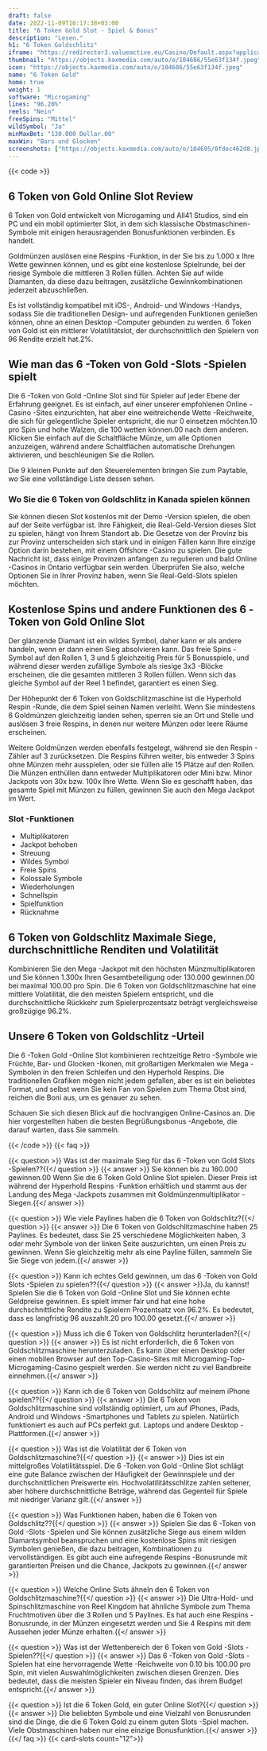 ```yaml
---
draft: false
date: 2022-11-09T16:17:38+03:00
title: "6 Token Gold Slot - Spiel & Bonus"
description: "Lesen."
h1: "6 Token Goldschlitz"
iframe: "https://redirector3.valueactive.eu/Casino/Default.aspx?applicationid=1023&theme=quickfiressl&usertype=5&sext1=demo&sext2=demo&csid=1867&serverid=1867&variant=MAL-Demo&gameid=6tokensofgold&ul=en"
thumbnail: "https://objects.kaxmedia.com/auto/o/104686/55e63f134f.jpeg"
icon: "https://objects.kaxmedia.com/auto/o/104686/55e63f134f.jpeg"
name: "6 Token Gold"
home: true
weight: 1
software: "Microgaming"
lines: "96.20%"
reels: "Nein"
freeSpins: "Mittel"
wildSymbol: "Ja"
minMaxBet: "130.000 Dollar.00"
maxWin: "Bars und Glocken"
screenshots: ["https://objects.kaxmedia.com/auto/o/104695/0fdec462d8.jpeg"]
---
```


{{< code >}}<h2>6 Token von Gold Online Slot Review</h2><p>6 Token von Gold entwickelt von Microgaming und All41 Studios, sind ein PC und ein mobil optimierter Slot, in dem sich klassische Obstmaschinen-Symbole mit einigen herausragenden Bonusfunktionen verbinden. Es handelt.</p><p>Goldmünzen auslösen eine Respins -Funktion, in der Sie bis zu 1.000 x Ihre Wette gewinnen können, und es gibt eine kostenlose Spielrunde, bei der riesige Symbole die mittleren 3 Rollen füllen. Achten Sie auf wilde Diamanten, da diese dazu beitragen, zusätzliche Gewinnkombinationen jederzeit abzuschließen.</p><p>Es ist vollständig kompatibel mit iOS-, Android- und Windows -Handys, sodass Sie die traditionellen Design- und aufregenden Funktionen genießen können, ohne an einen Desktop -Computer gebunden zu werden. 6 Token von Gold ist ein mittlerer Volatilitätslot, der durchschnittlich den Spielern von 96 Rendite erzielt hat.2%.</p><h2>Wie man das 6 -Token von Gold -Slots -Spielen spielt</h2><p>Die 6 -Token von Gold -Online Slot sind für Spieler auf jeder Ebene der Erfahrung geeignet. Es ist einfach, auf einer unserer empfohlenen Online -Casino -Sites einzurichten, hat aber eine weitreichende Wette -Reichweite, die sich für gelegentliche Spieler entspricht, die nur 0 einsetzen möchten.10 pro Spin und hohe Walzen, die 100 wetten können.00 nach dem anderen. Klicken Sie einfach auf die Schaltfläche Münze, um alle Optionen anzuzeigen, während andere Schaltflächen automatische Drehungen aktivieren, und beschleunigen Sie die Rollen.</p><p>Die 9 kleinen Punkte auf den Steuerelementen bringen Sie zum Paytable, wo Sie eine vollständige Liste dessen sehen.</p><h3>Wo Sie die 6 Token von Goldschlitz in Kanada spielen können</h3><p>Sie können diesen Slot kostenlos mit der Demo -Version spielen, die oben auf der Seite verfügbar ist. Ihre Fähigkeit, die Real-Geld-Version dieses Slot zu spielen, hängt von Ihrem Standort ab. Die Gesetze von der Provinz bis zur Provinz unterscheiden sich stark und in einigen Fällen kann Ihre einzige Option darin bestehen, mit einem Offshore -Casino zu spielen. Die gute Nachricht ist, dass einige Provinzen anfangen zu regulieren und bald Online -Casinos in Ontario verfügbar sein werden. Überprüfen Sie also, welche Optionen Sie in Ihrer Provinz haben, wenn Sie Real-Geld-Slots spielen möchten.</p><h2>Kostenlose Spins und andere Funktionen des 6 -Token von Gold Online Slot</h2><p>Der glänzende Diamant ist ein wildes Symbol, daher kann er als andere handeln, wenn er dann einen Sieg absolvieren kann. Das freie Spins -Symbol auf den Rollen 1, 3 und 5 gleichzeitig Preis für 5 Bonusspiele, und während dieser werden zufällige Symbole als riesige 3x3 -Blöcke erscheinen, die die gesamten mittleren 3 Rollen füllen. Wenn sich das gleiche Symbol auf der Reel 1 befindet, garantiert es einen Sieg.</p><p>Der Höhepunkt der 6 Token von Goldschlitzmaschine ist die Hyperhold Respin -Runde, die dem Spiel seinen Namen verleiht. Wenn Sie mindestens 6 Goldmünzen gleichzeitig landen sehen, sperren sie an Ort und Stelle und auslösen 3 freie Respins, in denen nur weitere Münzen oder leere Räume erscheinen.</p><p>Weitere Goldmünzen werden ebenfalls festgelegt, während sie den Respin -Zähler auf 3 zurücksetzen. Die Respins führen weiter, bis entweder 3 Spins ohne Münzen mehr ausspielen, oder sie füllen alle 15 Plätze auf den Rollen. Die Münzen enthüllen dann entweder Multiplikatoren oder Mini bzw. Minor Jackpots von 30x bzw. 100x Ihre Wette. Wenn Sie es geschafft haben, das gesamte Spiel mit Münzen zu füllen, gewinnen Sie auch den Mega Jackpot im Wert.</p><h3>
Slot -Funktionen</h3><ul>
<li></span>
Multiplikatoren</li>
<li></span>
Jackpot behoben</li>
<li></span>
Streuung</li>
<li></span>
Wildes Symbol</li>
<li></span>
Freie Spins</li>
<li></span>
Kolossale Symbole</li>
<li></span>
Wiederholungen</li>
<li></span>
Schnellspin</li>
<li></span>
Spielfunktion</li>
<li></span>
Rücknahme</li></ul><h2>6 Token von Goldschlitz Maximale Siege, durchschnittliche Renditen und Volatilität</h2><p>Kombinieren Sie den Mega -Jackpot mit den höchsten Münzmultiplikatoren und Sie können 1.300x Ihren Gesamtbeteiligung oder 130.000 gewinnen.00 bei maximal 100.00 pro Spin. Die 6 Token von Goldschlitzmaschine hat eine mittlere Volatilität, die den meisten Spielern entspricht, und die durchschnittliche Rückkehr zum Spielerprozentsatz beträgt vergleichsweise großzügige 96.2%.</p><h2>Unsere 6 Token von Goldschlitz -Urteil</h2><p>Die 6 -Token Gold -Online Slot kombinieren rechtzeitige Retro -Symbole wie Früchte, Bar- und Glocken -Ikonen, mit großartigen Merkmalen wie Mega -Symbolen in den freien Schleifen und den Hyperhold Respins. Die traditionellen Grafiken mögen nicht jedem gefallen, aber es ist ein beliebtes Format, und selbst wenn Sie kein Fan von Spielen zum Thema Obst sind, reichen die Boni aus, um es genauer zu sehen.</p><p>Schauen Sie sich diesen Blick auf die hochrangigen Online-Casinos an. Die hier vorgestellten haben die besten Begrüßungsbonus -Angebote, die darauf warten, dass Sie sammeln.</p>
{{< /code >}}
{{< faq >}}

{{< question >}} Was ist der maximale Sieg für das 6 -Token von Gold Slots -Spielen??{{</ question >}}
{{< answer >}} Sie können bis zu 160.000 gewinnen.00 Wenn Sie die 6 Token Gold Online Slot spielen. Dieser Preis ist während der Hyperhold Respins -Funktion erhältlich und stammt aus der Landung des Mega -Jackpots zusammen mit Goldmünzenmultiplikator -Siegen.{{</ answer >}}

{{< question >}} Wie viele Paylines haben die 6 Token von Goldschlitz?{{</ question >}}
{{< answer >}} Die 6 Token von Goldschlitzmaschine haben 25 Paylines. Es bedeutet, dass Sie 25 verschiedene Möglichkeiten haben, 3 oder mehr Symbole von der linken Seite auszurichten, um einen Preis zu gewinnen. Wenn Sie gleichzeitig mehr als eine Payline füllen, sammeln Sie Sie Siege von jedem.{{</ answer >}}

{{< question >}} Kann ich echtes Geld gewinnen, um das 6 -Token von Gold Slots -Spielen zu spielen??{{</ question >}}
{{< answer >}}Ja, du kannst! Spielen Sie die 6 Token von Gold -Online Slot und Sie können echte Geldpreise gewinnen. Es spielt immer fair und hat eine hohe durchschnittliche Rendite zu Spielern Prozentsatz von 96.2%. Es bedeutet, dass es langfristig 96 auszahlt.20 pro 100.00 gesetzt.{{</ answer >}}

{{< question >}} Muss ich die 6 Token von Goldschlitz herunterladen?{{</ question >}}
{{< answer >}} Es ist nicht erforderlich, die 6 Token von Goldschlitzmaschine herunterzuladen. Es kann über einen Desktop oder einen mobilen Browser auf den Top-Casino-Sites mit Microgaming-Top-Microgaming-Casino gespielt werden. Sie werden nicht zu viel Bandbreite einnehmen.{{</ answer >}}

{{< question >}} Kann ich die 6 Token von Goldschlitz auf meinem iPhone spielen??{{</ question >}}
{{< answer >}} Die 6 Token von Goldschlitzmaschine sind vollständig optimiert, um auf iPhones, iPads, Android und Windows -Smartphones und Tablets zu spielen. Natürlich funktioniert es auch auf PCs perfekt gut. Laptops und andere Desktop -Plattformen.{{</ answer >}}

{{< question >}} Was ist die Volatilität der 6 Token von Goldschlitzmaschine?{{</ question >}}
{{< answer >}} Dies ist ein mittelgroßes Volatilitätsspiel. Die 6 -Token von Gold -Online Slot schlägt eine gute Balance zwischen der Häufigkeit der Gewinnspiele und der durchschnittlichen Preiswerte ein. Hochvolatilitätsschlitze zahlen seltener, aber höhere durchschnittliche Beträge, während das Gegenteil für Spiele mit niedriger Varianz gilt.{{</ answer >}}

{{< question >}} Was Funktionen haben, haben die 6 Token von Goldschlitz??{{</ question >}}
{{< answer >}} Spielen Sie das 6 -Token von Gold -Slots -Spielen und Sie können zusätzliche Siege aus einem wilden Diamantsymbol beanspruchen und eine kostenlose Spins mit riesigen Symbolen genießen, die dazu beitragen, Kombinationen zu vervollständigen. Es gibt auch eine aufregende Respins -Bonusrunde mit garantierten Preisen und die Chance, Jackpots zu gewinnen.{{</ answer >}}

{{< question >}} Welche Online Slots ähneln den 6 Token von Goldschlitzmaschine?{{</ question >}}
{{< answer >}} Die Ultra-Hold- und Spinschlitzmaschine von Reel Kingdom hat ähnliche Symbole zum Thema Fruchtmotiven über die 3 Rollen und 5 Paylines. Es hat auch eine Respins -Bonusrunde, in der Münzen eingesetzt werden und Sie 4 Respins mit dem Aussehen jeder Münze erhalten.{{</ answer >}}

{{< question >}} Was ist der Wettenbereich der 6 Token von Gold -Slots -Spielen??{{</ question >}}
{{< answer >}} Das 6 -Token von Gold -Slots -Spielen hat eine hervorragende Wette -Reichweite von 0.10 bis 100.00 pro Spin, mit vielen Auswahlmöglichkeiten zwischen diesen Grenzen. Dies bedeutet, dass die meisten Spieler ein Niveau finden, das ihrem Budget entspricht.{{</ answer >}}

{{< question >}} Ist die 6 Token Gold, ein guter Online Slot?{{</ question >}}
{{< answer >}} Die beliebten Symbole und eine Vielzahl von Bonusrunden sind die Dinge, die die 6 Token Gold zu einem guten Slots -Spiel machen. Viele Obstmaschinen haben nur eine einzige Bonusfunktion.{{</ answer >}}
{{</ faq >}}
{{< card-slots count="12">}}